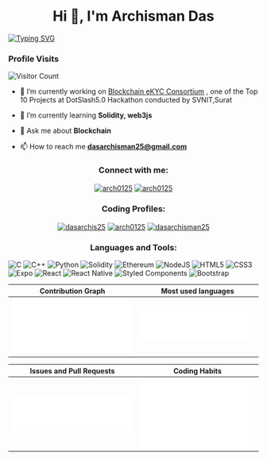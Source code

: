<h1 align="center">Hi 👋, I'm Archisman Das</h1>

  
[![Typing SVG](https://readme-typing-svg.herokuapp.com?font=Montserrat&color=%239333F7&vCenter=true&lines=A+Passionate+Blockchain+Developer;Opensource+Contributor+at+Zulip)](https://git.io/typing-svg)

<h3>Profile Visits</h3>

![Visitor Count](https://profile-counter.glitch.me/Arch0125/count.svg)

- 🔭 I’m currently working on [Blockchain eKYC Consortium](https://github.com/Arch0125/Blockchain-eKYC-Consortium) , one of the Top 10 Projects at DotSlash5.0 Hackathon conducted by SVNIT,Surat

- 🌱 I’m currently learning **Solidity, web3js**

- 💬 Ask me about **Blockchain**

- 📫 How to reach me **dasarchisman25@gmail.com**

<h3 align="center" > Connect with me: </h3>
<p align="center">
  <a href="https://linkedin.com/in/arch0125" target="blank"><img align="center" src="https://img.shields.io/badge/Arch0125-%230077B5.svg?style=for-the-badge&logo=linkedin&logoColor=white)" alt="arch0125"  /></a>
  <a href="https://twitter.com/Arch_0125" target="blank"><img align="center" src="https://img.shields.io/badge/Arch_0125-%231DA1F2.svg?style=for-the-badge&logo=Twitter&logoColor=white" alt="arch0125"  /></a>
</p>

<h3 align="center">Coding Profiles:</h3>
<p align="center">
<a href="https://www.codechef.com/users/dasarchis25" target="blank"><img align="center" src="https://img.shields.io/badge/dasarchis25-%23964B00.svg?style=for-the-badge&logo=CodeChef&logoColor=white" alt="dasarchis25"/></a>
<a href="https://codeforces.com/profile/arch0125" target="blank"><img align="center" src="https://img.shields.io/badge/Arch0125-445f9d?style=for-the-badge&logo=Codeforces&logoColor=white" alt="arch0125"/></a>
<a href="https://www.leetcode.com/dasarchisman25" target="blank"><img align="center" src="https://img.shields.io/badge/dasarchisman25-000000?style=for-the-badge&logo=LeetCode&logoColor=#d16c06" alt="dasarchisman25"/></a>
</p>

<h3 align="center">Languages and Tools:</h3>

  ![C](https://img.shields.io/badge/c-%2300599C.svg?style=for-the-badge&logo=c&logoColor=white)
  ![C++](https://img.shields.io/badge/c++-%2300599C.svg?style=for-the-badge&logo=c%2B%2B&logoColor=white)
  ![Python](https://img.shields.io/badge/python-3670A0?style=for-the-badge&logo=python&logoColor=ffdd54)
  ![Solidity](https://img.shields.io/badge/Solidity-%23363636.svg?style=for-the-badge&logo=solidity&logoColor=white)
  ![Ethereum](https://img.shields.io/badge/Ethereum-3C3C3D?style=for-the-badge&logo=Ethereum&logoColor=white)
  ![NodeJS](https://img.shields.io/badge/node.js-6DA55F?style=for-the-badge&logo=node.js&logoColor=white)
  ![HTML5](https://img.shields.io/badge/html5-%23E34F26.svg?style=for-the-badge&logo=html5&logoColor=white)
  ![CSS3](https://img.shields.io/badge/css3-%231572B6.svg?style=for-the-badge&logo=css3&logoColor=white)
  ![Expo](https://img.shields.io/badge/expo-1C1E24?style=for-the-badge&logo=expo&logoColor=#D04A37)
  ![React](https://img.shields.io/badge/react-%2320232a.svg?style=for-the-badge&logo=react&logoColor=%2361DAFB)
  ![React Native](https://img.shields.io/badge/react_native-%2320232a.svg?style=for-the-badge&logo=react&logoColor=%2361DAFB)
  ![Styled Components](https://img.shields.io/badge/styled--components-DB7093?style=for-the-badge&logo=styled-components&logoColor=white)
  ![Bootstrap](https://img.shields.io/badge/bootstrap-%23563D7C.svg?style=for-the-badge&logo=bootstrap&logoColor=white)

<!--![](./profile-3d-contrib/profile-night-view.svg)-->

|  Contribution Graph  |  Most used languages  |
|----------------------|-----------------------|
| ![Metrics](/github-metrics.svg) |  ![Metrics](/metrics.plugin.languages.details.svg) |

|           Issues and Pull Requests           |  Coding Habits  |
|----------------------------------------------|-----------------|
| ![Metrics](/metrics.plugin.followup.user.svg)| ![Metrics](/metrics.plugin.habits.charts.svg) |
